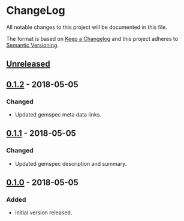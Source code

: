 # ChangeLog

All notable changes to this project will be documented in this file.

The format is based on [Keep a Changelog](KeepAChangelog) and this project
adheres to [Semantic Versioning](Semver).

## [Unreleased]

## [0.1.2] - 2018-05-05
### Changed
- Updated gemspec meta data links.

## [0.1.1] - 2018-05-05
### Changed
- Updated gemspec description and summary.

## [0.1.0] - 2018-05-05
### Added
- Initial version released.

[Unreleased]: https://github.com/matthutchinson/ecb_exchange/compare/v0.1.2...HEAD
[0.1.2]: https://github.com/matthutchinson/ecb_exchange/compare/v0.1.1...v0.1.2
[0.1.1]: https://github.com/matthutchinson/ecb_exchange/compare/v0.1.0...v0.1.1
[0.1.0]: https://github.com/matthutchinson/ecb_exchange/compare/e7366b3...v0.1.0
[KeepAChangelog]: http://keepachangelog.com/en/1.0.0/
[Semver]: http://semver.org/spec/v2.0.0.html
